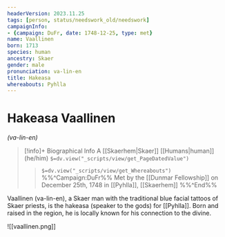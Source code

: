 ```yaml
---
headerVersion: 2023.11.25
tags: [person, status/needswork_old/needswork]
campaignInfo:
- {campaign: DuFr, date: 1748-12-25, type: met}
name: Vaallinen
born: 1713
species: human
ancestry: Skaer
gender: male
pronunciation: va-lin-en
title: Hakeasa
whereabouts: Pyhlla
---
```

# Hakeasa Vaallinen
*(va-lin-en)*
>[!info]+ Biographical Info
> A [[Skaerhem|Skaer]] [[Humans|human]] (he/him)
> `$=dv.view("_scripts/view/get_PageDatedValue")`
>> `$=dv.view("_scripts/view/get_Whereabouts")`
>> %%^Campaign:DuFr%% Met by the [[Dunmar Fellowship]] on December 25th, 1748 in [[Pyhlla]], [[Skaerhem]] %%^End%%

Vaallinen (va-lin-en), a Skaer man with the traditional blue facial tattoos of Skaer priests, is the hakeasa (speaker to the gods) for [[Pyhlla]]. Born and raised in the region, he is locally known for his connection to the divine. 

![[vaallinen.png]]